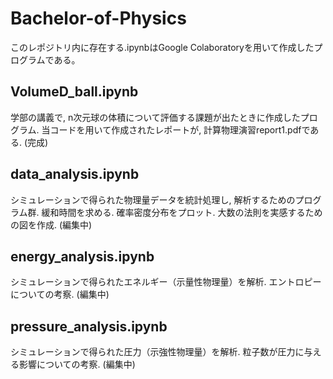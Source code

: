 # Bachelor-of-Physics
このレポジトリ内に存在する.ipynbはGoogle Colaboratoryを用いて作成したプログラムである。

## VolumeD_ball.ipynb
学部の講義で, n次元球の体積について評価する課題が出たときに作成したプログラム.
当コードを用いて作成されたレポートが, 計算物理演習report1.pdfである.
(完成)

## data_analysis.ipynb
シミュレーションで得られた物理量データを統計処理し, 解析するためのプログラム群.
緩和時間を求める.
確率密度分布をプロット.
大数の法則を実感するための図を作成.
(編集中)

## energy_analysis.ipynb
シミュレーションで得られたエネルギー（示量性物理量）を解析.
エントロピーについての考察.
(編集中)

## pressure_analysis.ipynb
シミュレーションで得られた圧力（示強性物理量）を解析.
粒子数が圧力に与える影響についての考察.
(編集中)

